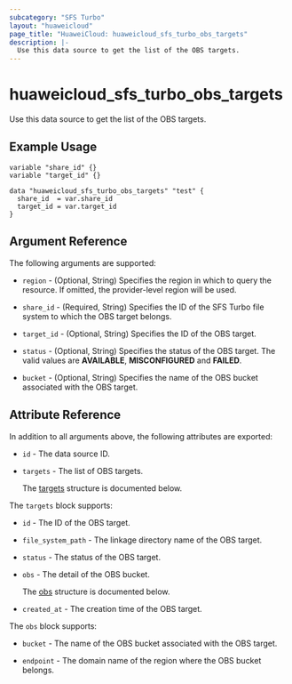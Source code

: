 ```yaml
---
subcategory: "SFS Turbo"
layout: "huaweicloud"
page_title: "HuaweiCloud: huaweicloud_sfs_turbo_obs_targets"
description: |-
  Use this data source to get the list of the OBS targets.
---
```


# huaweicloud_sfs_turbo_obs_targets

Use this data source to get the list of the OBS targets.

## Example Usage

```hcl
variable "share_id" {}
variable "target_id" {}

data "huaweicloud_sfs_turbo_obs_targets" "test" {
  share_id  = var.share_id
  target_id = var.target_id
}
```

## Argument Reference

The following arguments are supported:

* `region` - (Optional, String) Specifies the region in which to query the resource.
  If omitted, the provider-level region will be used.

* `share_id` - (Required, String) Specifies the ID of the SFS Turbo file system to which the OBS target belongs.

* `target_id` - (Optional, String) Specifies the ID of the OBS target.

* `status` - (Optional, String) Specifies the status of the OBS target.
  The valid values are **AVAILABLE**, **MISCONFIGURED** and **FAILED**.

* `bucket` - (Optional, String) Specifies the name of the OBS bucket associated with the OBS target.

## Attribute Reference

In addition to all arguments above, the following attributes are exported:

* `id` - The data source ID.

* `targets` - The list of OBS targets.

  The [targets](#targets_struct) structure is documented below.

<a name="targets_struct"></a>
The `targets` block supports:

* `id` - The ID of the OBS target.

* `file_system_path` - The linkage directory name of the OBS target.

* `status` - The status of the OBS target.

* `obs` - The detail of the OBS bucket.

  The [obs](#targets_obs_struct) structure is documented below.

* `created_at` - The creation time of the OBS target.

<a name="targets_obs_struct"></a>
The `obs` block supports:

* `bucket` - The name of the OBS bucket associated with the OBS target.

* `endpoint` - The domain name of the region where the OBS bucket belongs.
